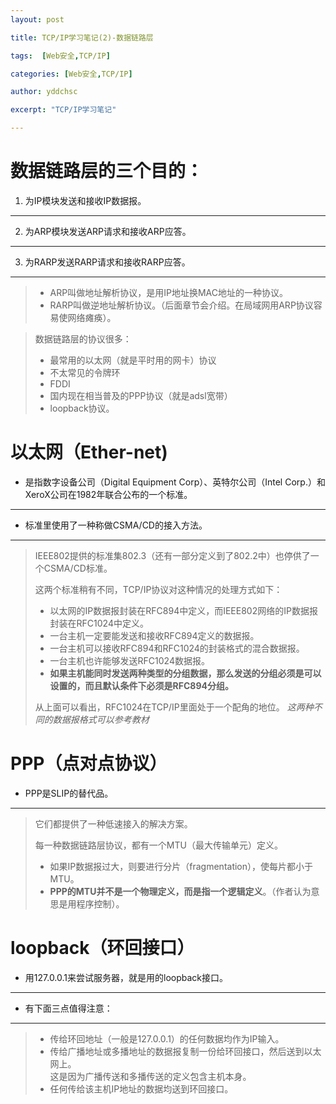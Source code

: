 ```yaml
---  
layout: post  

title: TCP/IP学习笔记(2)-数据链路层

tags:  [Web安全,TCP/IP]  

categories: [Web安全,TCP/IP]  

author: yddchsc  

excerpt: "TCP/IP学习笔记"  

---  
```


数据链路层的三个目的：
=== 

1. 为IP模块发送和接收IP数据报。
---
2. 为ARP模块发送ARP请求和接收ARP应答。  
---
3. 为RARP发送RARP请求和接收RARP应答。
---

> - ARP叫做地址解析协议，是用IP地址换MAC地址的一种协议。
> - RARP叫做逆地址解析协议。（后面章节会介绍。在局域网用ARP协议容易使网络瘫痪）。

> 数据链路层的协议很多： 
> 
> - 最常用的以太网（就是平时用的网卡）协议
> - 不太常见的令牌环
> - FDDI
> - 国内现在相当普及的PPP协议（就是adsl宽带）
> - loopback协议。

以太网（Ether-net)  
===

+ 是指数字设备公司（Digital Equipment Corp）、英特尔公司（Intel Corp.）和XeroX公司在1982年联合公布的一个标准。
---
+ 标准里使用了一种称做CSMA/CD的接入方法。
---

> IEEE802提供的标准集802.3（还有一部分定义到了802.2中）也停供了一个CSMA/CD标准。  
> 
> 这两个标准稍有不同，TCP/IP协议对这种情况的处理方式如下：
> 
> - 以太网的IP数据报封装在RFC894中定义，而IEEE802网络的IP数据报封装在RFC1024中定义。
> - 一台主机一定要能发送和接收RFC894定义的数据报。
> - 一台主机可以接收RFC894和RFC1024的封装格式的混合数据报。
> - 一台主机也许能够发送RFC1024数据报。
> - **如果主机能同时发送两种类型的分组数据，那么发送的分组必须是可以设置的，而且默认条件下必须是RFC894分组。**  
> 
> 从上面可以看出，RFC1024在TCP/IP里面处于一个配角的地位。
> *这两种不同的数据报格式可以参考教材*

PPP（点对点协议）
===

+ PPP是SLIP的替代品。
---

> 它们都提供了一种低速接入的解决方案。  
> 
> 每一种数据链路层协议，都有一个MTU（最大传输单元）定义。  
> 
> - 如果IP数据报过大，则要进行分片（fragmentation），使每片都小于MTU。
> - **PPP的MTU并不是一个物理定义，而是指一个逻辑定义**。（作者认为意思是用程序控制）。

loopback（环回接口）
===

+ 用127.0.0.1来尝试服务器，就是用的loopback接口。
---
+ 有下面三点值得注意：
---

> - 传给环回地址（一般是127.0.0.1）的任何数据均作为IP输入。
> - 传给广播地址或多播地址的数据报复制一份给环回接口，然后送到以太网上。  
> 这是因为广播传送和多播传送的定义包含主机本身。
> - 任何传给该主机IP地址的数据均送到环回接口。


